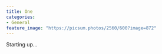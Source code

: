 ```yaml
---
title: One
categories:
- General
feature_image: "https://picsum.photos/2560/600?image=872"
---
```


Starting up...
